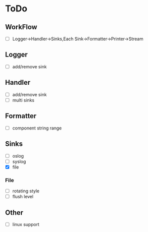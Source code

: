 # ToDo

## WorkFlow

- [ ] Logger->Handler->Sinks,Each Sink->Formatter->Printer->Stream

## Logger

- [ ] add/remove sink

## Handler

- [ ] add/remove sink
- [ ] multi sinks

## Formatter

- [ ] component string range

## Sinks

- [ ] oslog
- [ ] syslog
- [x] file

### File

- [ ] rotating style
- [ ] flush level

## Other

- [ ] linux support
